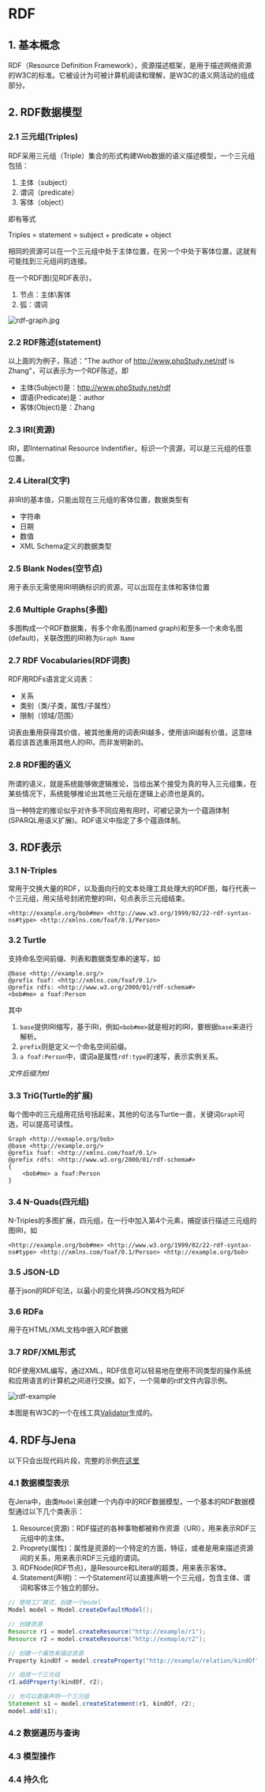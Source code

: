 # RDF

## 1. 基本概念

RDF（Resource Definition Framework），资源描述框架，是用于描述网络资源的W3C的标准。它被设计为可被计算机阅读和理解，是W3C的语义网活动的组成部分。

## 2. RDF数据模型

### 2.1 三元组(Triples)

RDF采用三元组（Triple）集合的形式构建Web数据的语义描述模型，一个三元组包括：

1. 主体（subject）
2. 谓词（predicate）
3. 客体（object）

即有等式

Triples = statement = subject + predicate + object

相同的资源可以在一个三元组中处于主体位置，在另一个中处于客体位置，这就有可能找到三元组间的连接。

在一个RDF图(见RDF表示)，

1. 节点：主体\客体
2. 弧：谓词

![rdf-graph.jpg](../images/rdf-graph.jpg)

### 2.2 RDF陈述(statement)

以上面的为例子，陈述："The author of http://www.phpStudy.net/rdf is Zhang"，可以表示为一个RDF陈述，即

* 主体(Subject)是：http://www.phpStudy.net/rdf
* 谓语(Predicate)是：author
* 客体(Object)是：Zhang

### 2.3 IRI(资源)

IRI，即Internatinal Resource Indentifier，标识一个资源，可以是三元组的任意位置。

### 2.4 Literal(文字)

非IRI的基本值，只能出现在三元组的客体位置，数据类型有

* 字符串
* 日期
* 数值
* XML Schema定义的数据类型

### 2.5 Blank Nodes(空节点)

用于表示无需使用IRI明确标识的资源，可以出现在主体和客体位置

### 2.6 Multiple Graphs(多图)

多图构成一个RDF数据集，有多个命名图(named graph)和至多一个未命名图(default)，关联改图的IRI称为`Graph Name`

### 2.7 RDF Vocabularies(RDF词表)

RDF用RDFs语言定义词表：

* 关系
* 类别（类/子类，属性/子属性）
* 限制（领域/范围）

词表由重用获得其价值，被其他重用的词表IRI越多，使用该IRI越有价值，这意味着应该首选重用其他人的IRI，而非发明新的。

### 2.8 RDF图的语义

所谓的语义，就是系统能够做逻辑推论，当给出某个接受为真的导入三元组集，在某些情况下，系统能够推论出其他三元组在逻辑上必须也是真的。

当一种特定的推论似乎对许多不同应用有用时，可被记录为一个蕴涵体制(SPARQL用语义扩展)。RDF语义中指定了多个蕴涵体制。

## 3. RDF表示

### 3.1 N-Triples

常用于交换大量的RDF，以及面向行的文本处理工具处理大的RDF图，每行代表一个三元组，用尖括号封闭完整的IRI，句点表示三元组结束。

```
<http://example.org/bob#me> <http://www.w3.org/1999/02/22-rdf-syntax-ns#type> <http://xmlns.com/foaf/0.1/Person>
```

### 3.2 Turtle

支持命名空间前缀、列表和数据类型串的速写，如

```
@base <http://example.org/>
@prefix foaf: <http://xmlns.com/foaf/0.1/>
@prefix rdfs: <http://www.w3.org/2000/01/rdf-schema#>
<bob#me> a foaf:Person
```

其中

1. `base`提供IRI缩写，基于IRI，例如`<bob#me>`就是相对的IRI，要根据`base`来进行解析。
2. `prefix`则是定义一个命名空间前缀。
3. `a foaf:Person`中，谓词a是属性`rdf:type`的速写，表示实例关系。

*文件后缀为ttl*

### 3.3 TriG(Turtle的扩展)

每个图中的三元组用花括号括起来，其他的句法与Turtle一直，关键词`Graph`可选，可以提高可读性。

```
Graph <http://exmaple.org/bob>
@base <http://example.org/>
@prefix foaf: <http://xmlns.com/foaf/0.1/>
@prefix rdfs: <http://www.w3.org/2000/01/rdf-schema#>
{
    <bob#me> a foaf:Person
}
```

### 3.4 N-Quads(四元组)

N-Triples的多图扩展，四元组，在一行中加入第4个元素，捕捉该行描述三元组的图IRI，如

```
<http://example.org/bob#me> <http://www.w3.org/1999/02/22-rdf-syntax-ns#type> <http://xmlns.com/foaf/0.1/Person> <http://example.org/bob>
```

### 3.5 JSON-LD

基于json的RDF句法，以最小的变化转换JSON文档为RDF

### 3.6 RDFa

用于在HTML/XML文档中嵌入RDF数据

### 3.7 RDF/XML形式

RDF使用XML编写，通过XML，RDF信息可以轻易地在使用不同类型的操作系统和应用语言的计算机之间进行交换。如下，一个简单的rdf文件内容示例。

![rdf-example](../images/rdf-example.png)

本图是有W3C的一个在线工具[Validator](http://www.w3.org/RDF/Validator/)生成的。



## 4. RDF与Jena

以下只会出现代码片段，完整的示例[在这里](../rdf/)

### 4.1 数据模型表示

在Jena中，由类`Model`来创建一个内存中的RDF数据模型，一个基本的RDF数据模型通过以下几个类表示：

1. Resource(资源)：RDF描述的各种事物都被称作资源（URI），用来表示RDF三元组中的主体。
2. Proprety(属性)：属性是资源的一个特定的方面，特征，或者是用来描述资源间的关系，用来表示RDF三元组的谓词。
3. RDFNode(RDF节点)，是Resource和Literal的超类，用来表示客体。
3. Statement(声明)：一个Statement可以直接声明一个三元组，包含主体、谓词和客体三个独立的部分。

```java
// 使用工厂模式，创建一个model
Model model = Model.createDefaultModel();

// 创建资源
Resource r1 = model.createResource("http://example/r1");
Resource r2 = model.createResource("http://exmaple/r2");

// 创建一个属性来描述资源
Property kindOf = model.createProperty("http://example/relation/kindOf", "kindOf");

// 组成一个三元组
r1.addProperty(kindOf, r2);

// 也可以直接声明一个三元组
Statement s1 = model.createStatement(r1, kindOf, r2);
model.add(s1);
```

### 4.2 数据遍历与查询

### 4.3 模型操作

### 4.4 持久化